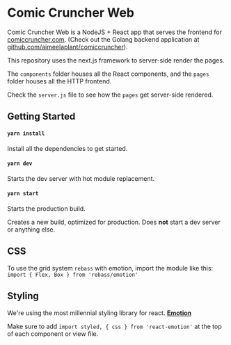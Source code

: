 # Comic Cruncher Web

Comic Cruncher Web is a NodeJS + React app that serves the frontend for [comiccruncher.com](https://comiccruncher.com). (Check out the Golang backend application at [github.com/aimeelaplant/comiccruncher](https://github.com/aimeelaplant/comiccruncher)).

This repository uses the next.js framework to server-side render the pages.

The `components` folder houses all the React components, and the `pages` folder houses all the HTTP frontend.

Check the `server.js` file to see how the `pages` get server-side rendered.

## Getting Started

#### `yarn install`

Install all the dependencies to get started.

#### `yarn dev`

Starts the dev server with hot module replacement.

#### `yarn start`
Starts the production build.

Creates a new build, optimized for production. Does **not** start a dev server or anything else.

## CSS

To use the grid system `rebass` with emotion, import the module like this: `import { Flex, Box } from 'rebass/emotion'`

## Styling
We're using the most millennial styling library for react.
**[Emotion](https://emotion.sh/)**

Make sure to add `import styled, { css } from 'react-emotion'` at the top of each component or view file.
